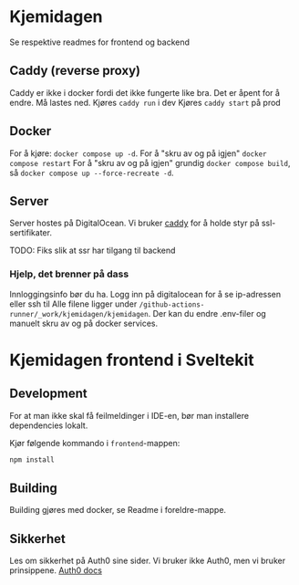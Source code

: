 # Kjemidagen

Se respektive readmes for frontend og backend

<!-- ## Reverse proxy

For at applikasjonen skal fungere på localhost må du installere caddy lokalt.  -->

## Caddy (reverse proxy)

Caddy er ikke i docker fordi det ikke fungerte like bra. Det er åpent for å endre.
Må lastes ned.
Kjøres `caddy run` i dev
Kjøres `caddy start` på prod

## Docker

For å kjøre: `docker compose up -d`.
For å "skru av og på igjen" `docker compose restart`
For å "skru av og på igjen" grundig `docker compose build`, så `docker compose up --force-recreate -d`.

## Server

Server hostes på DigitalOcean. Vi bruker [caddy](https://caddyserver.com/) for å holde styr på ssl-sertifikater.

TODO: Fiks slik at ssr har tilgang til backend

### Hjelp, det brenner på dass

Innloggingsinfo bør du ha. Logg inn på digitalocean for å se ip-adressen eller ssh til
Alle filene ligger under `/github-actions-runner/_work/kjemidagen/kjemidagen`. Der kan du endre .env-filer og manuelt skru av og på docker services.

# Kjemidagen frontend i Sveltekit

## Development

For at man ikke skal få feilmeldinger i IDE-en, bør man installere dependencies lokalt.

Kjør følgende kommando i `frontend`-mappen:

```bash
npm install
```

## Building

Building gjøres med docker, se Readme i foreldre-mappe.

## Sikkerhet

Les om sikkerhet på Auth0 sine sider. Vi bruker ikke Auth0, men vi bruker prinsippene. [Auth0 docs](https://auth0.com/docs/secure/tokens/refresh-tokens/refresh-token-rotation)
